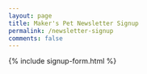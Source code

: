 ```yaml
---
layout: page
title: Maker's Pet Newsletter Signup
permalink: /newsletter-signup
comments: false
---
```


<div class="col-md-12">
{% include signup-form.html %}
</div>
